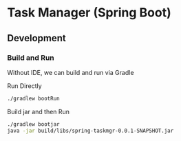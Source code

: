 # Task Manager (Spring Boot)

## Development

### Build and Run

Without IDE, we can build and run via Gradle

Run Directly

```bash
./gradlew bootRun
```

Build jar and then Run

```bash
./gradlew bootjar
java -jar build/libs/spring-taskmgr-0.0.1-SNAPSHOT.jar
```